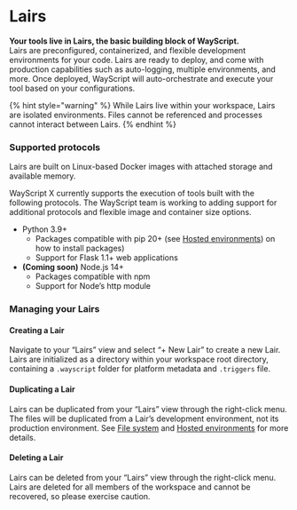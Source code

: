 # Lairs

**Your tools live in Lairs, the basic building block of WayScript.**  
Lairs are preconfigured, containerized, and flexible development environments for your code. Lairs are ready to deploy, and come with production capabilities such as auto-logging, multiple environments, and more. Once deployed, WayScript will auto-orchestrate and execute your tool based on your configurations.

{% hint style="warning" %}
While Lairs live within your workspace, Lairs are isolated environments. Files cannot be referenced and processes cannot interact between Lairs.
{% endhint %}

### Supported protocols

Lairs are built on Linux-based Docker images with attached storage and available memory.

WayScript X currently supports the execution of tools built with the following protocols. The WayScript team is working to adding support for additional protocols and flexible image and container size options.

* Python 3.9+
  * Packages compatible with pip 20+ \(see [Hosted environments](../managing-tools/environments.md)\) on how to install packages\)
  * Support for Flask 1.1+ web applications
* **\(Coming soon\)** Node.js 14+
  * Packages compatible with npm
  * Support for Node’s http module

### Managing your Lairs

#### **Creating a Lair**

Navigate to your “Lairs” view and select “+ New Lair” to create a new Lair. Lairs are initialized as a directory within your workspace root directory, containing a `.wayscript` folder for platform metadata and `.triggers` file.

#### **Duplicating a Lair**

Lairs can be duplicated from your “Lairs” view through the right-click menu. The files will be duplicated from a Lair’s development environment, not its production environment. See [File system](file-system.md) and [Hosted environments](../managing-tools/environments.md) for more details.

#### **Deleting a Lair**

Lairs can be deleted from your “Lairs” view through the right-click menu. Lairs are deleted for all members of the workspace and cannot be recovered, so please exercise caution.


